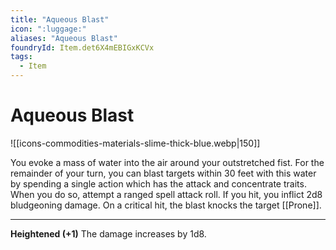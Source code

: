 ```yaml
---
title: "Aqueous Blast"
icon: ":luggage:"
aliases: "Aqueous Blast"
foundryId: Item.det6X4mEBIGxKCVx
tags:
  - Item
---
```


# Aqueous Blast
![[icons-commodities-materials-slime-thick-blue.webp|150]]

You evoke a mass of water into the air around your outstretched fist. For the remainder of your turn, you can blast targets within 30 feet with this water by spending a single action which has the attack and concentrate traits. When you do so, attempt a ranged spell attack roll. If you hit, you inflict 2d8 bludgeoning damage. On a critical hit, the blast knocks the target [[Prone]].

* * *

**Heightened (+1)** The damage increases by 1d8.
